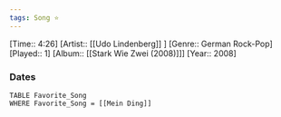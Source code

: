 ```yaml
---
tags: Song ⭐ 
---
```

[Time:: 4:26]
[Artist:: [[Udo Lindenberg]] ]
[Genre:: German Rock-Pop]
[Played:: 1]
[Album:: [[Stark Wie Zwei (2008)]]]
[Year:: 2008]
### Dates
````dataview
TABLE Favorite_Song
WHERE Favorite_Song = [[Mein Ding]]
````